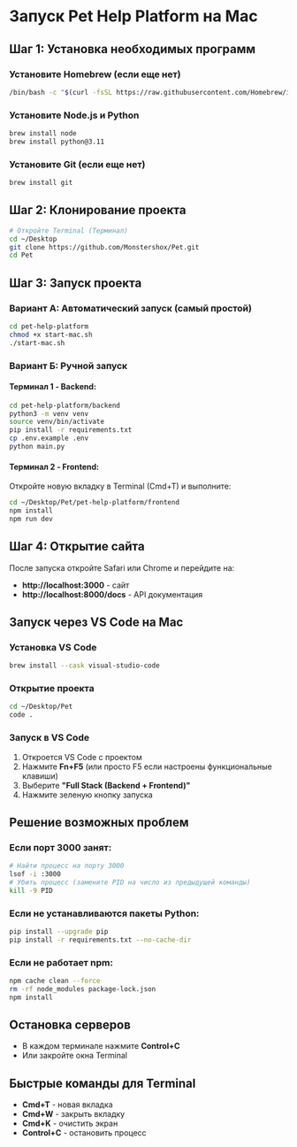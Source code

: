 # Запуск Pet Help Platform на Mac

## Шаг 1: Установка необходимых программ

### Установите Homebrew (если еще нет)
```bash
/bin/bash -c "$(curl -fsSL https://raw.githubusercontent.com/Homebrew/install/HEAD/install.sh)"
```

### Установите Node.js и Python
```bash
brew install node
brew install python@3.11
```

### Установите Git (если еще нет)
```bash
brew install git
```

## Шаг 2: Клонирование проекта

```bash
# Откройте Terminal (Терминал)
cd ~/Desktop
git clone https://github.com/Monstershox/Pet.git
cd Pet
```

## Шаг 3: Запуск проекта

### Вариант А: Автоматический запуск (самый простой)
```bash
cd pet-help-platform
chmod +x start-mac.sh
./start-mac.sh
```

### Вариант Б: Ручной запуск

#### Терминал 1 - Backend:
```bash
cd pet-help-platform/backend
python3 -m venv venv
source venv/bin/activate
pip install -r requirements.txt
cp .env.example .env
python main.py
```

#### Терминал 2 - Frontend:
Откройте новую вкладку в Terminal (Cmd+T) и выполните:
```bash
cd ~/Desktop/Pet/pet-help-platform/frontend
npm install
npm run dev
```

## Шаг 4: Открытие сайта

После запуска откройте Safari или Chrome и перейдите на:
- **http://localhost:3000** - сайт
- **http://localhost:8000/docs** - API документация

## Запуск через VS Code на Mac

### Установка VS Code
```bash
brew install --cask visual-studio-code
```

### Открытие проекта
```bash
cd ~/Desktop/Pet
code .
```

### Запуск в VS Code
1. Откроется VS Code с проектом
2. Нажмите **Fn+F5** (или просто F5 если настроены функциональные клавиши)
3. Выберите **"Full Stack (Backend + Frontend)"**
4. Нажмите зеленую кнопку запуска

## Решение возможных проблем

### Если порт 3000 занят:
```bash
# Найти процесс на порту 3000
lsof -i :3000
# Убить процесс (замените PID на число из предыдущей команды)
kill -9 PID
```

### Если не устанавливаются пакеты Python:
```bash
pip install --upgrade pip
pip install -r requirements.txt --no-cache-dir
```

### Если не работает npm:
```bash
npm cache clean --force
rm -rf node_modules package-lock.json
npm install
```

## Остановка серверов

- В каждом терминале нажмите **Control+C**
- Или закройте окна Terminal

## Быстрые команды для Terminal

- **Cmd+T** - новая вкладка
- **Cmd+W** - закрыть вкладку
- **Cmd+K** - очистить экран
- **Control+C** - остановить процесс